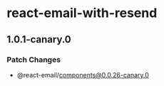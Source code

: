 # react-email-with-resend

## 1.0.1-canary.0

### Patch Changes

- @react-email/components@0.0.26-canary.0
